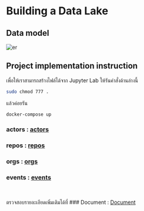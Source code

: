 # Building a Data Lake

## Data model
![er](https://github.com/psurasai/SWU-DS525/tree/main/04-building-a-data-lake/Documentation)
<br>

## Project implementation instruction

เพื่อให้เราสามารถสร้างไฟล์ได้จาก Jupyter Lab ให้รันคำสั่งด้านล่างนี้

```sh
sudo chmod 777 .
```

แล้วค่อยรัน

```sh
docker-compose up
```

### actors : [actors]( https://github.com/psurasai/SWU-DS525/tree/main/04-building-a-data-lake/actors)


### repos : [repos]( https://github.com/psurasai/SWU-DS525/tree/main/04-building-a-data-lake/repos)


### orgs : [orgs]( https://github.com/psurasai/SWU-DS525/tree/main/04-building-a-data-lake/orgs)


### events : [events]( https://github.com/psurasai/SWU-DS525/tree/main/04-building-a-data-lake/events)

<br>

ตรวจสอบรายละเอียดเพิ่มเติมได้ที่ ### Document : [Document](https://github.com/psurasai/SWU-DS525/blob/main/04-building-a-data-lake/Documentation/Week4_Datalake.pdf)